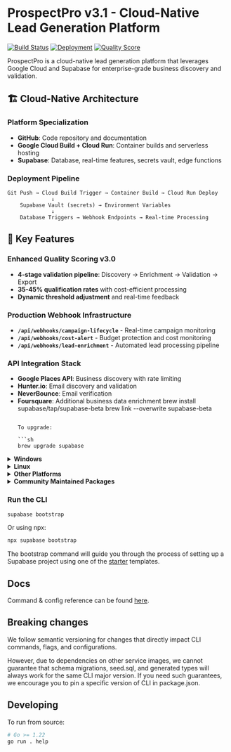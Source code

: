 # ProspectPro v3.1 - Cloud-Native Lead Generation Platform

[![Build Status](https://img.shields.io/badge/build-passing-brightgreen)](https://github.com/Alextorelli/ProspectPro)
[![Deployment](https://img.shields.io/badge/deployment-cloud--native-blue)](https://github.com/Alextorelli/ProspectPro)
[![Quality Score](https://img.shields.io/badge/quality--score-v3.0-success)](https://github.com/Alextorelli/ProspectPro)

ProspectPro is a cloud-native lead generation platform that leverages Google Cloud and Supabase for enterprise-grade business discovery and validation.

## 🏗️ **Cloud-Native Architecture**

### **Platform Specialization**
- **GitHub**: Code repository and documentation
- **Google Cloud Build + Cloud Run**: Container builds and serverless hosting
- **Supabase**: Database, real-time features, secrets vault, edge functions

### **Deployment Pipeline**
```
Git Push → Cloud Build Trigger → Container Build → Cloud Run Deploy
              ↓
    Supabase Vault (secrets) → Environment Variables
              ↓
    Database Triggers → Webhook Endpoints → Real-time Processing
```

## 🚀 **Key Features**

### **Enhanced Quality Scoring v3.0**
- **4-stage validation pipeline**: Discovery → Enrichment → Validation → Export
- **35-45% qualification rates** with cost-efficient processing
- **Dynamic threshold adjustment** and real-time feedback

### **Production Webhook Infrastructure**
- **`/api/webhooks/campaign-lifecycle`** - Real-time campaign monitoring
- **`/api/webhooks/cost-alert`** - Budget protection and cost monitoring  
- **`/api/webhooks/lead-enrichment`** - Automated lead processing pipeline

### **API Integration Stack**
- **Google Places API**: Business discovery with rate limiting
- **Hunter.io**: Email discovery and validation
- **NeverBounce**: Email verification
- **Foursquare**: Additional business data enrichment
  brew install supabase/tap/supabase-beta
  brew link --overwrite supabase-beta
  ```
  
  To upgrade:

  ```sh
  brew upgrade supabase
  ```
</details>

<details>
  <summary><b>Windows</b></summary>

  Available via [Scoop](https://scoop.sh). To install:

  ```powershell
  scoop bucket add supabase https://github.com/supabase/scoop-bucket.git
  scoop install supabase
  ```

  To upgrade:

  ```powershell
  scoop update supabase
  ```
</details>

<details>
  <summary><b>Linux</b></summary>

  Available via [Homebrew](https://brew.sh) and Linux packages.

  #### via Homebrew

  To install:

  ```sh
  brew install supabase/tap/supabase
  ```

  To upgrade:

  ```sh
  brew upgrade supabase
  ```

  #### via Linux packages

  Linux packages are provided in [Releases](https://github.com/supabase/cli/releases). To install, download the `.apk`/`.deb`/`.rpm`/`.pkg.tar.zst` file depending on your package manager and run the respective commands.

  ```sh
  sudo apk add --allow-untrusted <...>.apk
  ```

  ```sh
  sudo dpkg -i <...>.deb
  ```

  ```sh
  sudo rpm -i <...>.rpm
  ```

  ```sh
  sudo pacman -U <...>.pkg.tar.zst
  ```
</details>

<details>
  <summary><b>Other Platforms</b></summary>

  You can also install the CLI via [go modules](https://go.dev/ref/mod#go-install) without the help of package managers.

  ```sh
  go install github.com/supabase/cli@latest
  ```

  Add a symlink to the binary in `$PATH` for easier access:

  ```sh
  ln -s "$(go env GOPATH)/cli" /usr/bin/supabase
  ```

  This works on other non-standard Linux distros.
</details>

<details>
  <summary><b>Community Maintained Packages</b></summary>

  Available via [pkgx](https://pkgx.sh/). Package script [here](https://github.com/pkgxdev/pantry/blob/main/projects/supabase.com/cli/package.yml).
  To install in your working directory:

  ```bash
  pkgx install supabase
  ```

  Available via [Nixpkgs](https://nixos.org/). Package script [here](https://github.com/NixOS/nixpkgs/blob/master/pkgs/development/tools/supabase-cli/default.nix).
</details>

### Run the CLI

```bash
supabase bootstrap
```

Or using npx:

```bash
npx supabase bootstrap
```

The bootstrap command will guide you through the process of setting up a Supabase project using one of the [starter](https://github.com/supabase-community/supabase-samples/blob/main/samples.json) templates.

## Docs

Command & config reference can be found [here](https://supabase.com/docs/reference/cli/about).

## Breaking changes

We follow semantic versioning for changes that directly impact CLI commands, flags, and configurations.

However, due to dependencies on other service images, we cannot guarantee that schema migrations, seed.sql, and generated types will always work for the same CLI major version. If you need such guarantees, we encourage you to pin a specific version of CLI in package.json.

## Developing

To run from source:

```sh
# Go >= 1.22
go run . help
```
